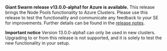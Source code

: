 **Giant Swarm release v13.0.0-alpha1 for Azure is available.** This release brings the Node Pools functionality to Azure Clusters. Please use this release to test the functionality and communicate any feedback to your SE for improvements. Further details can be found in the [release notes](https://github.com/giantswarm/releases/tree/master/azure/v13.0.0-alpha1).

**Important notice**
Version 13.0.0-alpha1 can only be used in new clusters. Upgrading to or from this release is not supported, and it is solely to test the new functionality in your setup.

